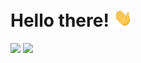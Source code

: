 <!--
**amyleena95/amyleena95** is a ✨ _special_ ✨ repository because its `README.md` (this file) appears on your GitHub profile.
-->
# Hello there! <img src="https://raw.githubusercontent.com/amyleena95/amyleena95/master/wave.gif" width="30px">
<div>
  <img src='https://github-readme-stats.vercel.app/api?username=amyleena95&show_icons=true&theme=vue-dark&include_all_commits=true&count_private=true'></img>
  <img src='https://github-readme-stats.vercel.app/api/top-langs/?username=amyleena95&theme=vue-dark'></img>
</div>
